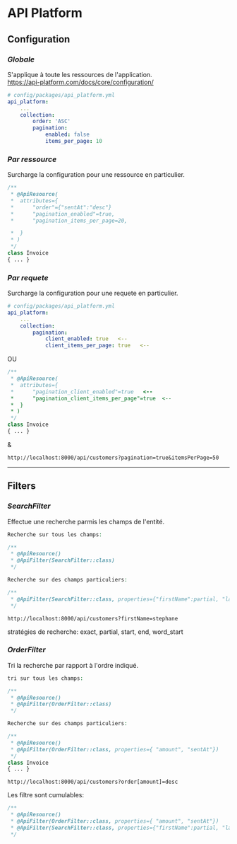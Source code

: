# API Platform

## Configuration

### *Globale*

S'applique à toute les ressources de l'application.  
<https://api-platform.com/docs/core/configuration/>

```yml
# config/packages/api_platform.yml
api_platform:
    ...
    collection:
        order: 'ASC'
        pagination: 
            enabled: false
            items_per_page: 10
```

### *Par ressource*

Surcharge la configuration pour une ressource en particulier.

```php
/**
 * @ApiResource(
 *  attributes={
 *      "order"={"sentAt":"desc"}
 *      "pagination_enabled"=true,
 *      "pagination_items_per_page=20,

 *  }
 * )
 */
class Invoice
{ ... }
```

### *Par requete*

Surcharge la configuration pour une requete en particulier.
```yml
# config/packages/api_platform.yml
api_platform:
    ...
    collection:
        pagination: 
            client_enabled: true   <--
            client_items_per_page: true   <--
```
OU
```php
/**
 * @ApiResource(
 *  attributes={
 *      "pagination_client_enabled"=true   <--
 *      "pagination_client_items_per_page"=true  <--
 *  }
 * )
 */
class Invoice
{ ... }
```
&
```
http://localhost:8000/api/customers?pagination=true&itemsPerPage=50
``` 

***

## Filters

### *SearchFilter*

Effectue une recherche parmis les champs de l'entité.
```php
Recherche sur tous les champs:

/**
 * @ApiResource()
 * @ApiFilter(SearchFilter::class)
 */

Recherche sur des champs particuliers:

/**
 * @ApiFilter(SearchFilter::class, properties={"firstName":partial, "lastName":"partial"})
 */
```
```
http://localhost:8000/api/customers?firstName=stephane
```
stratégies de recherche: exact, partial, start, end, word_start

### *OrderFilter*

Tri la recherche par rapport à l'ordre indiqué.

```php
tri sur tous les champs:

/**
 * @ApiResource()
 * @ApiFilter(OrderFilter::class)
 */

Recherche sur des champs particuliers:

/**
 * @ApiResource()
 * @ApiFilter(OrderFilter::class, properties={ "amount", "sentAt"})
 */
class Invoice
{ ... }
```
```
http://localhost:8000/api/customers?order[amount]=desc
```  


Les filtre sont cumulables: 

```php
/**
 * @ApiResource()
 * @ApiFilter(OrderFilter::class, properties={ "amount", "sentAt"})
 * @ApiFilter(SearchFilter::class, properties={"firstName":partial, "lastName":"partial"})
 */
```
